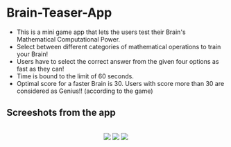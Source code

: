<h1> 
  Brain-Teaser-App 
</h1>
<p>
  <ul>
    <li>This is a mini game app that lets the users test their Brain's Mathematical Computational Power.</li>
    <li>Select between different categories of mathematical operations to train your Brain!</li>
    <li>Users have to select the correct answer from the given four options as fast as they can!</li>
    <li>Time is bound to the limit of 60 seconds.</li>
    <li>Optimal score for a faster Brain is 30. Users with score more than 30 are considered as Genius!! (according to the game)</li>
  </ul>
</p>

<h2>
  Screeshots from the app
</h2>
<br>
<div align = "center" display = "inline-block">
  
  <img src = "https://user-images.githubusercontent.com/70791507/192161867-fd732f07-b5ed-45db-8f71-890f0a5cae35.gif">

  <img src = "https://user-images.githubusercontent.com/70791507/192161896-4224c109-2a5d-45f6-a9ef-a25abf869161.gif">
   
  <img src = "https://user-images.githubusercontent.com/70791507/192161900-e8df8197-40b4-4a10-a5e2-c0cbadac92b2.gif">
  
</div>
